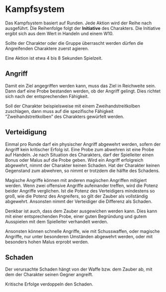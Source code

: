 # Kampfsystem
Das Kampfsystem basiert auf Runden. 
Jede Aktion wird der Reihe nach ausgeführt. 
Die Reihenfolge folgt der **Initiative** des Charakters. 
Die Initiative ergibt sich aus dem Wert in Handeln und einem W10.

Sollte der Charakter oder die Gruppe überrascht werden dürfen die Angreifenden Charaktere zuerst agieren.

Eine Aktion ist etwa 4 bis 8 Sekunden Spielzeit.

## Angriff
Damit ein Ziel angegriffen werden kann, muss das Ziel in Reichweite sein. 
Dann darf eine Probe bestanden werden, ob der Angriff gelingt. 
Dies richtet sich nach der entsprechenden Fähigkeit.

Soll der Charakter beispielsweise mit einem Zweihandstreitkolben zuschlagen, 
dann muss auf die spezifische Fähigkeit “Zweihandstreitkolben” des Charakters gewürfelt werden.

## Verteidigung
Einmal pro Runde darf ein physischer Angriff abgewehrt werden, sofern der Angriff kein kritischer Erfolg ist. 
Eine Probe zum abwehren ist eine Probe auf Handeln. 
Je nach Situation des Charakters, darf der Spielleiter einen Bonus oder Malus auf die Probe geben. 
Wird ein Angriff erfolgreich abgewehrt, nimmt der Charakter keinen Schaden. 
Hat der Charakter keinen Gegenstand zum abwehren, so nimmt er trotzdem die hälfte des Schadens.

Magische Angriffe können mit anderen magischen Angriffen mitigiert werden. 
Wenn zwei offensive Angriffe aufeinander treffen, wird die Potenz beider Angriffe verglichen. 
Ist die Potenz des Verteidigers mindestens so groß, wie die Potenz des Angreifers, so gilt der Zauber als vollständig abgewehrt. 
Ansonsten nimmt der Verteidiger die Differenz als Schaden.

Denkbar ist auch, dass dem Zauber ausgewichen werden kann. 
Dies kann mit einer entsprechenden Probe, einer guten Begründung und gutem Ausspielen mit dem Spielleiter verhandelt werden.

Ansonsten können schnelle Angriffe, wie mit Schusswaffen, oder magische Angriffe, 
nur unter besonderen Umständen abgewehrt werden, oder mit besonders hohen Malus erprobt werden.

## Schaden
Der verursachte Schaden hängt von der Waffe bzw. dem Zauber ab, mit dem der Charakter seinen Gegner angreift.

Kritische Erfolge verdoppeln den Schaden.



